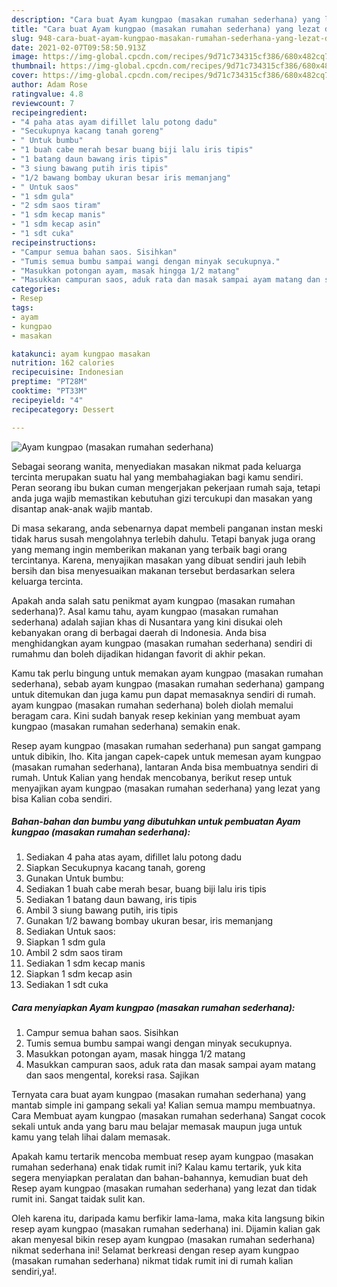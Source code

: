```yaml
---
description: "Cara buat Ayam kungpao (masakan rumahan sederhana) yang lezat dan Mudah Dibuat"
title: "Cara buat Ayam kungpao (masakan rumahan sederhana) yang lezat dan Mudah Dibuat"
slug: 948-cara-buat-ayam-kungpao-masakan-rumahan-sederhana-yang-lezat-dan-mudah-dibuat
date: 2021-02-07T09:58:50.913Z
image: https://img-global.cpcdn.com/recipes/9d71c734315cf386/680x482cq70/ayam-kungpao-masakan-rumahan-sederhana-foto-resep-utama.jpg
thumbnail: https://img-global.cpcdn.com/recipes/9d71c734315cf386/680x482cq70/ayam-kungpao-masakan-rumahan-sederhana-foto-resep-utama.jpg
cover: https://img-global.cpcdn.com/recipes/9d71c734315cf386/680x482cq70/ayam-kungpao-masakan-rumahan-sederhana-foto-resep-utama.jpg
author: Adam Rose
ratingvalue: 4.8
reviewcount: 7
recipeingredient:
- "4 paha atas ayam difillet lalu potong dadu"
- "Secukupnya kacang tanah goreng"
- " Untuk bumbu"
- "1 buah cabe merah besar buang biji lalu iris tipis"
- "1 batang daun bawang iris tipis"
- "3 siung bawang putih iris tipis"
- "1/2 bawang bombay ukuran besar iris memanjang"
- " Untuk saos"
- "1 sdm gula"
- "2 sdm saos tiram"
- "1 sdm kecap manis"
- "1 sdm kecap asin"
- "1 sdt cuka"
recipeinstructions:
- "Campur semua bahan saos. Sisihkan"
- "Tumis semua bumbu sampai wangi dengan minyak secukupnya."
- "Masukkan potongan ayam, masak hingga 1/2 matang"
- "Masukkan campuran saos, aduk rata dan masak sampai ayam matang dan saos mengental, koreksi rasa. Sajikan"
categories:
- Resep
tags:
- ayam
- kungpao
- masakan

katakunci: ayam kungpao masakan 
nutrition: 162 calories
recipecuisine: Indonesian
preptime: "PT28M"
cooktime: "PT33M"
recipeyield: "4"
recipecategory: Dessert

---
```



![Ayam kungpao (masakan rumahan sederhana)](https://img-global.cpcdn.com/recipes/9d71c734315cf386/680x482cq70/ayam-kungpao-masakan-rumahan-sederhana-foto-resep-utama.jpg)

Sebagai seorang wanita, menyediakan masakan nikmat pada keluarga tercinta merupakan suatu hal yang membahagiakan bagi kamu sendiri. Peran seorang ibu bukan cuman mengerjakan pekerjaan rumah saja, tetapi anda juga wajib memastikan kebutuhan gizi tercukupi dan masakan yang disantap anak-anak wajib mantab.

Di masa  sekarang, anda sebenarnya dapat membeli panganan instan meski tidak harus susah mengolahnya terlebih dahulu. Tetapi banyak juga orang yang memang ingin memberikan makanan yang terbaik bagi orang tercintanya. Karena, menyajikan masakan yang dibuat sendiri jauh lebih bersih dan bisa menyesuaikan makanan tersebut berdasarkan selera keluarga tercinta. 



Apakah anda salah satu penikmat ayam kungpao (masakan rumahan sederhana)?. Asal kamu tahu, ayam kungpao (masakan rumahan sederhana) adalah sajian khas di Nusantara yang kini disukai oleh kebanyakan orang di berbagai daerah di Indonesia. Anda bisa menghidangkan ayam kungpao (masakan rumahan sederhana) sendiri di rumahmu dan boleh dijadikan hidangan favorit di akhir pekan.

Kamu tak perlu bingung untuk memakan ayam kungpao (masakan rumahan sederhana), sebab ayam kungpao (masakan rumahan sederhana) gampang untuk ditemukan dan juga kamu pun dapat memasaknya sendiri di rumah. ayam kungpao (masakan rumahan sederhana) boleh diolah memalui beragam cara. Kini sudah banyak resep kekinian yang membuat ayam kungpao (masakan rumahan sederhana) semakin enak.

Resep ayam kungpao (masakan rumahan sederhana) pun sangat gampang untuk dibikin, lho. Kita jangan capek-capek untuk memesan ayam kungpao (masakan rumahan sederhana), lantaran Anda bisa membuatnya sendiri di rumah. Untuk Kalian yang hendak mencobanya, berikut resep untuk menyajikan ayam kungpao (masakan rumahan sederhana) yang lezat yang bisa Kalian coba sendiri.

<!--inarticleads1-->

##### Bahan-bahan dan bumbu yang dibutuhkan untuk pembuatan Ayam kungpao (masakan rumahan sederhana):

1. Sediakan 4 paha atas ayam, difillet lalu potong dadu
1. Siapkan Secukupnya kacang tanah, goreng
1. Gunakan  Untuk bumbu:
1. Sediakan 1 buah cabe merah besar, buang biji lalu iris tipis
1. Sediakan 1 batang daun bawang, iris tipis
1. Ambil 3 siung bawang putih, iris tipis
1. Gunakan 1/2 bawang bombay ukuran besar, iris memanjang
1. Sediakan  Untuk saos:
1. Siapkan 1 sdm gula
1. Ambil 2 sdm saos tiram
1. Sediakan 1 sdm kecap manis
1. Siapkan 1 sdm kecap asin
1. Sediakan 1 sdt cuka




<!--inarticleads2-->

##### Cara menyiapkan Ayam kungpao (masakan rumahan sederhana):

1. Campur semua bahan saos. Sisihkan
1. Tumis semua bumbu sampai wangi dengan minyak secukupnya.
1. Masukkan potongan ayam, masak hingga 1/2 matang
1. Masukkan campuran saos, aduk rata dan masak sampai ayam matang dan saos mengental, koreksi rasa. Sajikan




Ternyata cara buat ayam kungpao (masakan rumahan sederhana) yang mantab simple ini gampang sekali ya! Kalian semua mampu membuatnya. Cara Membuat ayam kungpao (masakan rumahan sederhana) Sangat cocok sekali untuk anda yang baru mau belajar memasak maupun juga untuk kamu yang telah lihai dalam memasak.

Apakah kamu tertarik mencoba membuat resep ayam kungpao (masakan rumahan sederhana) enak tidak rumit ini? Kalau kamu tertarik, yuk kita segera menyiapkan peralatan dan bahan-bahannya, kemudian buat deh Resep ayam kungpao (masakan rumahan sederhana) yang lezat dan tidak rumit ini. Sangat taidak sulit kan. 

Oleh karena itu, daripada kamu berfikir lama-lama, maka kita langsung bikin resep ayam kungpao (masakan rumahan sederhana) ini. Dijamin kalian gak akan menyesal bikin resep ayam kungpao (masakan rumahan sederhana) nikmat sederhana ini! Selamat berkreasi dengan resep ayam kungpao (masakan rumahan sederhana) nikmat tidak rumit ini di rumah kalian sendiri,ya!.


